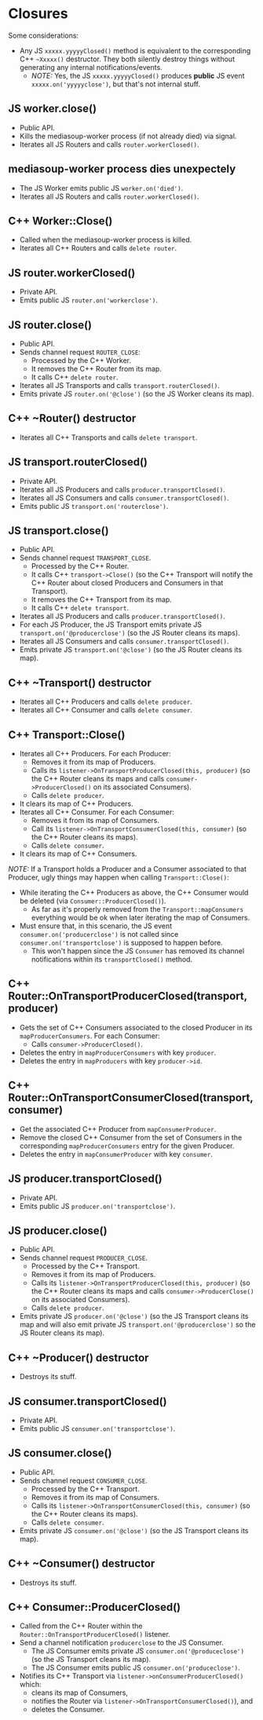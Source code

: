 # Closures

Some considerations:

* Any JS `xxxxx.yyyyyClosed()` method is equivalent to the corresponding C++ `~Xxxxx()` destructor. They both silently destroy things without generating any internal notifications/events.
  - *NOTE:* Yes, the JS `xxxxx.yyyyyClosed()` produces **public** JS event `xxxxx.on('yyyyyclose')`, but that's not internal stuff.


## JS worker.close()

* Public API.
* Kills the mediasoup-worker process (if not already died) via signal.
* Iterates all JS Routers and calls `router.workerClosed()`.

## mediasoup-worker process dies unexpectely

* The JS Worker emits public JS `worker.on('died')`.
* Iterates all JS Routers and calls `router.workerClosed()`.

## C++ Worker::Close()

* Called when the mediasoup-worker process is killed.
* Iterates all C++ Routers and calls `delete router`.

## JS router.workerClosed()

* Private API.
* Emits public JS `router.on('workerclose')`.

## JS router.close()

* Public API.
* Sends channel request `ROUTER_CLOSE`:
  - Processed by the C++ Worker.
  - It removes the C++ Router from its map.
  - It calls C++ `delete router`.
* Iterates all JS Transports and calls `transport.routerClosed()`.
* Emits private JS `router.on('@close')` (so the JS Worker cleans its map).

## C++ ~Router() destructor

* Iterates all C++ Transports and calls `delete transport`.

## JS transport.routerClosed()

* Private API.
* Iterates all JS Producers and calls `producer.transportClosed()`.
* Iterates all JS Consumers and calls `consumer.transportClosed()`.
* Emits public JS `transport.on('routerclose')`.

## JS transport.close()

* Public API.
* Sends channel request `TRANSPORT_CLOSE`.
  - Processed by the C++ Router.
  - It calls C++ `transport->Close()` (so the C++ Transport will notify the C++ Router about closed Producers and Consumers in that Transport).
  - It removes the C++ Transport from its map.
  - It calls C++ `delete transport`.
* Iterates all JS Producers and calls `producer.transportClosed()`.
* For each JS Producer, the JS Transport emits private JS `transport.on('@producerclose')` (so the JS Router cleans its maps).
* Iterates all JS Consumers and calls `consumer.transportClosed()`.
* Emits private JS `transport.on('@close')` (so the JS Router cleans its map).

## C++ ~Transport() destructor

* Iterates all C++ Producers and calls `delete producer`.
* Iterates all C++ Consumer and calls `delete consumer`.

## C++ Transport::Close()

* Iterates all C++ Producers. For each Producer:
  - Removes it from its map of Producers.
  - Calls its `listener->OnTransportProducerClosed(this, producer)` (so the C++ Router cleans its maps and calls `consumer->ProducerClosed()` on its associated Consumers).
  - Calls `delete producer`.
* It clears its map of C++ Producers.
* Iterates all C++ Consumer. For each Consumer:
  - Removes it from its map of Consumers.
  - Call its `listener->OnTransportConsumerClosed(this, consumer)` (so the C++ Router cleans its maps).
  - Calls `delete consumer`.
* It clears its map of C++ Consumers.

*NOTE:* If a Transport holds a Producer and a Consumer associated to that Producer, ugly things may happen when calling `Transport::Close()`:
  - While iterating the C++ Producers as above, the C++ Consumer would be deleted (via `Consumer::ProducerClosed()`).
    + As far as it's properly removed from the `Transport::mapConsumers` everything would be ok when later iterating the map of Consumers.
  - Must ensure that, in this scenario, the JS event `consumer.on('producerclose')` is not called since `consumer.on('transportclose')` is supposed to happen before.
    + This won't happen since the JS `Consumer` has removed its channel notifications within its `transportClosed()` method.

## C++ Router::OnTransportProducerClosed(transport, producer)

* Gets the set of C++ Consumers associated to the closed Producer in its `mapProducerConsumers`. For each Consumer:
  - Calls `consumer->ProducerClosed()`.
* Deletes the entry in `mapProducerConsumers` with key `producer`.
* Deletes the entry in `mapProducers` with key `producer->id`.

## C++ Router::OnTransportConsumerClosed(transport, consumer)

* Get the associated C++ Producer from `mapConsumerProducer`.
* Remove the closed C++ Consumer from the set of Consumers in the corresponding `mapProducerConsumers` entry for the given Producer.
* Deletes the entry in `mapConsumerProducer` with key `consumer`.

## JS producer.transportClosed()

* Private API.
* Emits public JS `producer.on('transportclose')`.

## JS producer.close()

* Public API.
* Sends channel request `PRODUCER_CLOSE`.
  - Processed by the C++ Transport.
  - Removes it from its map of Producers.
  - Calls its `listener->OnTransportProducerClosed(this, producer)` (so the C++ Router cleans its maps and calls `consumer->ProducerClose()` on its associated Consumers).
  - Calls `delete producer`.
* Emits private JS `producer.on('@close')` (so the JS Transport cleans its map and will also emit private JS `transport.on('@producerclose')` so the JS Router cleans its map). 

## C++ ~Producer() destructor

* Destroys its stuff.

## JS consumer.transportClosed()

* Private API.
* Emits public JS `consumer.on('transportclose')`.

## JS consumer.close()

* Public API.
* Sends channel request `CONSUMER_CLOSE`.
  - Processed by the C++ Transport.
  - Removes it from its map of Consumers.
  - Calls its `listener->OnTransportConsumerClosed(this, consumer)` (so the C++ Router cleans its maps).
  - Calls `delete consumer`.
* Emits private JS `consumer.on('@close')` (so the JS Transport cleans its map).

## C++ ~Consumer() destructor

* Destroys its stuff.

## C++ Consumer::ProducerClosed()

* Called from the C++ Router within the `Router::OnTransportProducerClosed()` listener.
* Send a channel notification `producerclose` to the JS Consumer.
  - The JS Consumer emits private JS `consumer.on('@produceclose')` (so the JS Transport cleans its map).
  - The JS Consumer emits public JS `consumer.on('produceclose')`.
* Notifies its C++ Transport via `listener->onConsumerProducerClosed()` which:
  - cleans its map of Consumers,
  - notifies the Router via `listener->OnTransportConsumerClosed()`), and
  - deletes the Consumer.
